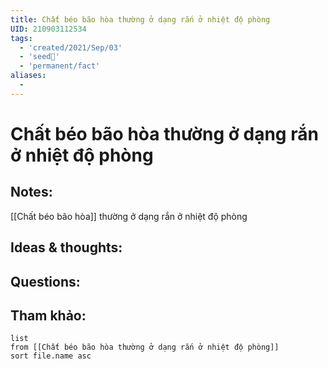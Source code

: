```yaml
---
title: Chất béo bão hòa thường ở dạng rắn ở nhiệt độ phòng
UID: 210903112534
tags:
  - 'created/2021/Sep/03'
  - 'seed🥜'
  - 'permanent/fact'
aliases:
  - 
---
```

# Chất béo bão hòa thường ở dạng rắn ở nhiệt độ phòng

## Notes:
[[Chất béo bão hòa]] thường ở dạng rắn ở nhiệt độ phòng

## Ideas & thoughts:

## Questions:


## Tham khảo:
```dataview
list
from [[Chất béo bão hòa thường ở dạng rắn ở nhiệt độ phòng]]
sort file.name asc
```
